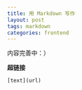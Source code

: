 ```yaml
---
title: 用 Markdown 写作
layout: post
tags: markdown
categories: frontend
---
```


内容完善中：）

**超链接**

    [text](url)


